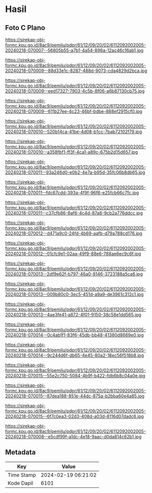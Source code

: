 # Hasil

## Foto C Plano

https://sirekap-obj-formc.kpu.go.id/8ac9/pemilu/pdpr/61/12/09/20/02/6112092002005-20240218-070007--56805b55-a7b1-4a54-896a-12ac46c16ab1.jpg

https://sirekap-obj-formc.kpu.go.id/8ac9/pemilu/pdpr/61/12/09/20/02/6112092002005-20240218-070009--88d33e1c-8287-488d-9073-cda4829d2bca.jpg

https://sirekap-obj-formc.kpu.go.id/8ac9/pemilu/pdpr/61/12/09/20/02/6112092002005-20240218-070009--eed17327-7903-4c5b-8f06-a6b87130cb75.jpg

https://sirekap-obj-formc.kpu.go.id/8ac9/pemilu/pdpr/61/12/09/20/02/6112092002005-20240218-070009--611b27ee-4c23-46bf-bdbe-888ef2915cf0.jpg

https://sirekap-obj-formc.kpu.go.id/8ac9/pemilu/pdpr/61/12/09/20/02/6112092002005-20240218-070010--520b14ca-41be-4d08-b1cc-7bab72102f79.jpg

https://sirekap-obj-formc.kpu.go.id/8ac9/pemilu/pdpr/61/12/09/20/02/6112092002005-20240218-070010--a358fbf1-ff3f-4ca1-a89c-675b2d15d657.jpg

https://sirekap-obj-formc.kpu.go.id/8ac9/pemilu/pdpr/61/12/09/20/02/6112092002005-20240218-070011--93a246d0-e0b2-4e7a-b95d-35fc06b8db65.jpg

https://sirekap-obj-formc.kpu.go.id/8ac9/pemilu/pdpr/61/12/09/20/02/6112092002005-20240218-070011--fdc67cdd-393a-4f9f-96f6-e25fcb66c7fc.jpg

https://sirekap-obj-formc.kpu.go.id/8ac9/pemilu/pdpr/61/12/09/20/02/6112092002005-20240218-070011--c37cfb86-8af6-4c4d-87a8-9cb2a776ddcc.jpg

https://sirekap-obj-formc.kpu.go.id/8ac9/pemilu/pdpr/61/12/09/20/02/6112092002005-20240218-070012--d471a9c0-24fd-4b69-aafb-d79a788cd176.jpg

https://sirekap-obj-formc.kpu.go.id/8ac9/pemilu/pdpr/61/12/09/20/02/6112092002005-20240218-070012--01cfc9e1-02aa-49f9-88e6-788ae6ec9c6f.jpg

https://sirekap-obj-formc.kpu.go.id/8ac9/pemilu/pdpr/61/12/09/20/02/6112092002005-20240218-070013--2df9e62f-b797-46a0-8146-3723188a5ca6.jpg

https://sirekap-obj-formc.kpu.go.id/8ac9/pemilu/pdpr/61/12/09/20/02/6112092002005-20240218-070013--009b80c0-3ec5-451d-a9a9-de3961c312c1.jpg

https://sirekap-obj-formc.kpu.go.id/8ac9/pemilu/pdpr/61/12/09/20/02/6112092002005-20240218-070013--4ae3fe41-a872-4f01-9150-38c58e1dd565.jpg

https://sirekap-obj-formc.kpu.go.id/8ac9/pemilu/pdpr/61/12/09/20/02/6112092002005-20240218-070014--0c4ab1f1-83f6-45db-bb48-41380d8669e0.jpg

https://sirekap-obj-formc.kpu.go.id/8ac9/pemilu/pdpr/61/12/09/20/02/6112092002005-20240218-070014--9c244d6f-db65-4e45-80a2-18ec56f518b8.jpg

https://sirekap-obj-formc.kpu.go.id/8ac9/pemilu/pdpr/61/12/09/20/02/6112092002005-20240218-070015--55e2c750-5084-4b9f-b422-fdb6b8c04a0e.jpg

https://sirekap-obj-formc.kpu.go.id/8ac9/pemilu/pdpr/61/12/09/20/02/6112092002005-20240218-070015--87dea188-851e-44dc-875a-b2bba60e4a85.jpg

https://sirekap-obj-formc.kpu.go.id/8ac9/pemilu/pdpr/61/12/09/20/02/6112092002005-20240218-070015--6f7c0ea3-02d3-408d-a03d-8116d07dadc6.jpg

https://sirekap-obj-formc.kpu.go.id/8ac9/pemilu/pdpr/61/12/09/20/02/6112092002005-20240218-070008--e5cdf99f-a1dc-4e18-9aac-d0da814c62b1.jpg


## Metadata

| Key        | Value               |
| ---------- | ------------------- |
| Time Stamp | 2024-02-19 06:21:02 |
| Kode Dapil | 6101                |



